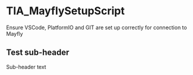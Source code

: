 # TIA_MayflySetupScript
Ensure VSCode, PlatformIO and GIT are set up correctly for connection to Mayfly
## Test sub-header
Sub-header text
